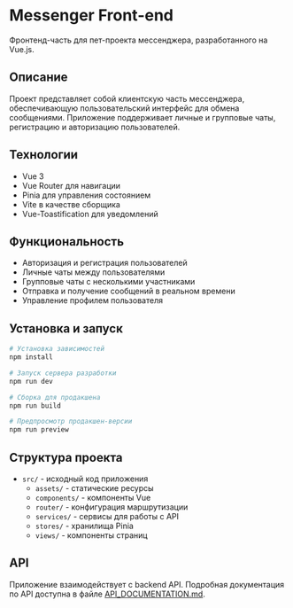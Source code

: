 # Messenger Front-end

Фронтенд-часть для пет-проекта мессенджера, разработанного на Vue.js.

## Описание

Проект представляет собой клиентскую часть мессенджера, обеспечивающую пользовательский интерфейс для обмена сообщениями. Приложение поддерживает личные и групповые чаты, регистрацию и авторизацию пользователей.

## Технологии

- Vue 3
- Vue Router для навигации
- Pinia для управления состоянием
- Vite в качестве сборщика
- Vue-Toastification для уведомлений

## Функциональность

- Авторизация и регистрация пользователей
- Личные чаты между пользователями
- Групповые чаты с несколькими участниками
- Отправка и получение сообщений в реальном времени
- Управление профилем пользователя

## Установка и запуск

```bash
# Установка зависимостей
npm install

# Запуск сервера разработки
npm run dev

# Сборка для продакшена
npm run build

# Предпросмотр продакшен-версии
npm run preview
```

## Структура проекта

- `src/` - исходный код приложения
  - `assets/` - статические ресурсы
  - `components/` - компоненты Vue
  - `router/` - конфигурация маршрутизации
  - `services/` - сервисы для работы с API
  - `stores/` - хранилища Pinia
  - `views/` - компоненты страниц

## API

Приложение взаимодействует с backend API. Подробная документация по API доступна в файле [API_DOCUMENTATION.md](./API_DOCUMENTATION.md).
